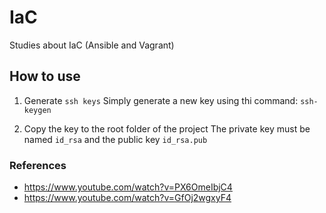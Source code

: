 # IaC
Studies about IaC (Ansible and Vagrant)

## How to use

1. Generate `ssh keys`
   Simply generate a new key using thi command: `ssh-keygen`

2. Copy the key to the root folder of the project
   The private key must be named `id_rsa` and the public key `id_rsa.pub`

### References

- https://www.youtube.com/watch?v=PX6OmeIbjC4
- https://www.youtube.com/watch?v=GfOj2wgxyF4